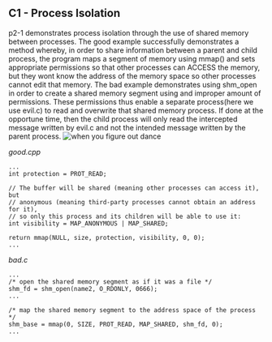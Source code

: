 ## C1 - Process Isolation
p2-1 demonstrates process isolation through the use of shared memory between processes. The good example successfully demonstrates a method whereby, in order to share information between a parent and child process, the program maps a segment of memory using mmap() and sets appropriate permissions so that other processes can ACCESS the memory, but they wont know the address of the memory space so other processes cannot edit that memory. The bad example demonstrates using shm_open in order to create a shared memory segment using and improper amount of permissions. These permissions thus enable a separate process(here we use evil.c) to read and overwrite that shared memory process. If done at the opportune time, then the child process will only read the intercepted message written by evil.c and not the intended message written by the parent process.
![when you figure out dance](../memes/process-isolation)

*good.cpp*
```
...
int protection = PROT_READ;

// The buffer will be shared (meaning other processes can access it), but
// anonymous (meaning third-party processes cannot obtain an address for it),
// so only this process and its children will be able to use it:
int visibility = MAP_ANONYMOUS | MAP_SHARED;

return mmap(NULL, size, protection, visibility, 0, 0);
...
```

*bad.c*
```
...
/* open the shared memory segment as if it was a file */
shm_fd = shm_open(name2, O_RDONLY, 0666);
...

/* map the shared memory segment to the address space of the process */
shm_base = mmap(0, SIZE, PROT_READ, MAP_SHARED, shm_fd, 0);
...
```
